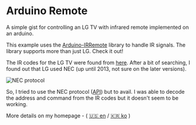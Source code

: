 # Arduino Remote
A simple gist for controlling an LG TV with infrared remote implemented on an arduino.

This example uses the [Arduino-IRRemote](https://github.com/Arduino-IRremote/Arduino-IRremote) library to handle IR signals.
The library supports more than just LG.
Check it out!

The IR codes for the LG TV were found from [here](https://gist.github.com/francis2110/8f69843dd57ae07dce80).
After a bit of searching, I found out that LG used NEC (up until 2013, not sure on the later versions).

![NEC protocol](https://imgur.com/2yvsPnc.png)

So, I tried to use the NEC protocol ([API](https://github.com/Arduino-IRremote/Arduino-IRremote/blob/48a3249cb810446e3d7b2d05d0c29a25214d5dc5/src/ir_NEC.cpp#L91)) but to avail.
I was able to decode the address and command from the IR codes but it doesn't seem to be working.

More details on my homepage - ( [🇺🇸 en]() / [🇰🇷 ko]() )
